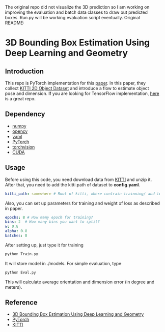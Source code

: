 The original repo did not visualize the 3D prediction so I am working on improving the evaluation and batch data classes to draw out predicted boxes.
Run.py will be working evaluation script eventually.
Original README:
# 3D Bounding Box Estimation Using Deep Learning and Geometry

## Introduction
This repo is PyTorch implementation for this [paper](https://arxiv.org/abs/1612.00496). In this paper, they collect
[KITTI 2D Object Dataset](http://www.cvlibs.net/datasets/kitti/eval_object.php?obj_benchmark=2d) and introduce a flow to
estimate object pose and dimension. If you are looking for TensorFlow implementation,
[here](https://github.com/smallcorgi/3D-Deepbox) is a great repo.

## Dependency
* [numpy](http://www.numpy.org/)
* [opencv](https://opencv.org/)
* [yaml](https://pypi.python.org/pypi/PyYAML)
* [PyTorch](http://pytorch.org/docs/master/)
* [torchvision](https://pypi.python.org/pypi/torchvision/0.1.9)
* [CUDA](https://developer.nvidia.com/cuda-downloads)

## Usage
Before using this code, you need download data from
[KITTI](http://www.cvlibs.net/datasets/kitti/eval_object.php?obj_benchmark=2d) and unzip it.
After that, you need to add the kitti path of dataset to **config.yaml**.
```yaml
kitti_path: somewhere # Root of kitti, where contrain trainning/ and testing/   
```
Also, you can set up parameters for training and weight of loss as described in paper.
```yaml
epochs: 8 # How many epoch for training?
bins: 2  # How many bins you want to split?
w: 0.8
alpha: 0.8
batches: 8             
```
After setting up, just type it for training
```cmd
python Train.py
```
It will store model in ./models. For simple evaluation, type
```cmd
python Eval.py
```
This will calculate average orientation and dimension error (in degree and meters).

## Reference
* [3D Bounding Box Estimation Using Deep Learning and Geometry](https://arxiv.org/abs/1612.00496)
* [PyTorch](http://pytorch.org/docs/master/)
* [KITTI](http://www.cvlibs.net/datasets/kitti)
